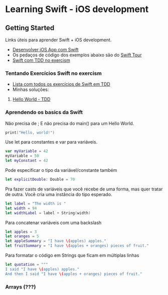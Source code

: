 # Learning Swift - iOS development

## Getting Started
Links úteis para aprender Swift + iOS development.
* [Desenvolver iOS App com Swift](https://developer.apple.com/library/archive/referencelibrary/GettingStarted/DevelopiOSAppsSwift/index.html#//apple_ref/doc/uid/TP40015214-CH2-SW1)
* Os pedaços de código dos exemplos abaixo são do [Swift Tour](https://docs.swift.org/swift-book/GuidedTour/GuidedTour.html#)
* [Swift com TDD no exercism](http://exercism.io/languages/swift/exercises)

### Tentando Exercícios Swift  no exercism
* [Lista com todos os exercícios de Swift em TDD](http://exercism.io/languages/swift/exercises)
* Minhas soluções:
1. [Hello World - TDD](http://exercism.io/submissions/d17127eef148494792976ceb8c7504cc)

### Aprendendo os basics da Swift

Não precisa de ; E não precisa do main() para um Hello World.
```swift
print("Hello, world!")
```
Use let para constantes e var para variáveis.
```swift
var myVariable = 42
myVariable = 50
let myConstant = 42
```
Pode especificar o tipo da variável/constante também
```swift
let explicitDouble: Double = 70
```
Pra fazer casts de variáveis que você recebe de uma forma, mas quer tratar de outra. 
Você cria uma instância do tipo esperado.
```swift
let label = "The width is "
let width = 94
let widthLabel = label + String(width)
```
Para concatenar variáveis com uma backslash
```swift
let apples = 3
let oranges = 5
let appleSummary = "I have \(apples) apples."
let fruitSummary = "I have \(apples + oranges) pieces of fruit."
```
Para formatar o código em Strings que ficam em múltiplas linhas
```swift
let quotation = """
I said "I have \(apples) apples."
And then I said "I have \(apples + oranges) pieces of fruit."
```
### Arrays (???)
